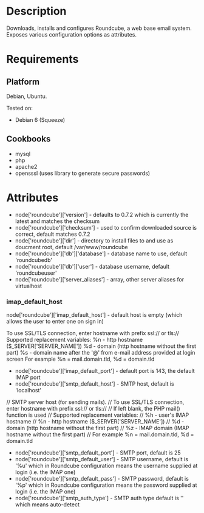 
Description
===========

Downloads, installs and configures Roundcube, a web base email system. Exposes various configuration options as attributes.

Requirements
============

Platform
--------

Debian, Ubuntu.

Tested on: 

- Debian 6 (Squeeze)

Cookbooks
---------

- mysql
- php
- apache2
- opensssl (uses library to generate secure passwords)

Attributes
==========

- node['roundcube']['version'] - defaults to 0.7.2 which is currently the latest and matches the checksum
- node['roundcube']['checksum'] - used to confirm downloaded source is correct, default matches 0.7.2
- node['roundcube']['dir'] - directory to install files to and use as doucment root, default /var/www/roundcube
- node['roundcube']['db']['database'] - database name to use, default 'roundcubedb'
- node['roundcube']['db']['user'] - database username, default 'roundcubeuser'
- node['roundcube']['server_aliases'] - array, other server aliases for virtualhost

### imap_default_host

node['roundcube']['imap_default_host'] - default host is empty (which allows the user to enter one on sign in)

To use SSL/TLS connection, enter hostname with prefix ssl:// or tls://
Supported replacement variables:
 %n - http hostname ($_SERVER['SERVER_NAME'])
 %d - domain (http hostname without the first part)
 %s - domain name after the '@' from e-mail address provided at login screen
 For example %n = mail.domain.tld, %d = domain.tld

- node['roundcube']['imap_default_port'] - default port is 143, the default IMAP port
- node['roundcube']['smtp_default_host'] - SMTP host, default is 'localhost'

// SMTP server host (for sending mails).
// To use SSL/TLS connection, enter hostname with prefix ssl:// or tls://
// If left blank, the PHP mail() function is used
// Supported replacement variables:
// %h - user's IMAP hostname
// %n - http hostname ($_SERVER['SERVER_NAME'])
// %d - domain (http hostname without the first part)
// %z - IMAP domain (IMAP hostname without the first part)
// For example %n = mail.domain.tld, %d = domain.tld

- node['roundcube']['smtp_default_port'] - SMTP port, default is 25
- node['roundcube']['smtp_default_user'] - SMTP username, default is '%u' which in Roundcube configuration means the username supplied at login (i.e. the IMAP one)
- node['roundcube']['smtp_default_pass'] - SMTP password, default is '%p' which in Roundcube configuration means the password supplied at login (i.e. the IMAP one)
- node['roundcube']['smtp_auth_type'] - SMTP auth type default is '' which means auto-detect 
